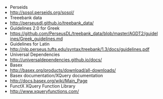 
* Perseids
 * http://sosol.perseids.org/sosol/
* Treeebank data
 * http://perseusdl.github.io/treebank_data/
* Guidelines 2.0 for Greek
 * https://github.com/PerseusDL/treebank_data/blob/master/AGDT2/guidelines/Greek_guidelines.md
* Guidelines for Latin
 * http://nlp.perseus.tufts.edu/syntax/treebank/1.3/docs/guidelines.pdf
* Universal Dependencies 
 * http://universaldependencies.github.io/docs/
* Basex
 * http://basex.org/products/download/all-downloads/
* Basex documentation/XQuery documentation
 * http://docs.basex.org/wiki/Main_Page
* FunctX XQuery Function Library
 * http://www.xqueryfunctions.com/ 
